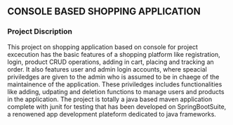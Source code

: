 <h2>CONSOLE BASED SHOPPING APPLICATION</h2>

<h3>Project Discription</h3>

<p>
This project on shopping application based on console for project excecution has the basic features of a shopping platform like registration, login, product CRUD operations, adding in cart, placing and tracking an order. It also features user and admin login accounts, where speacial priviledges are given to the admin who is assumed to be in chaege of the maintainence of the application. These priviledges includes functionalities like adding, udpating and deletion functions to manage users and products in the application.
The project is totally a java based maven application complete with junit for testing that has been developed on SpringBootSuite, a renowened app development plateform dedicated to java frameworks. 
</p>

